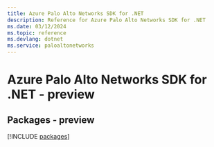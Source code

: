 ```yaml
---
title: Azure Palo Alto Networks SDK for .NET
description: Reference for Azure Palo Alto Networks SDK for .NET
ms.date: 03/12/2024
ms.topic: reference
ms.devlang: dotnet
ms.service: paloaltonetworks
---
```

# Azure Palo Alto Networks SDK for .NET - preview
## Packages - preview
[!INCLUDE [packages](palo-alto-networks-index.md)]